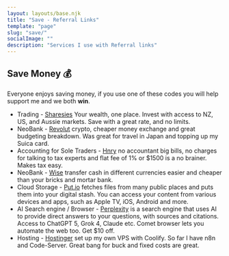 ```yaml
---
layout: layouts/base.njk
title: "Save - Referral Links"
template: "page"
slug: "save/"
socialImage: ""
description: "Services I use with Referral links"
---
```


## Save Money 💰

Everyone enjoys saving money, if you use one of these codes you will help support me and we both **win**.

- Trading - [Sharesies](https://sharesies.com/r/RMS9XS) Your wealth, one place. Invest with access to NZ, US, and Aussie markets. Save with a great rate, and no limits.
- NeoBank - [Revolut](https://www.revolut.com/referral/?referral-code=andrewfh7r) crypto, cheaper money exchange and great budgeting breakdown. Was great for travel in Japan and topping up my Suica card.
- Accounting for Sole Traders - [Hnry](https://app.hnry.io/r/ANDREW154724) no accountant big bills, no charges for talking to tax experts and flat fee of 1% or $1500 is a no brainer. Makes tax easy.
- NeoBank - [Wise](https://wise.com/invite/ihpc/andrejamesf1) transfer cash in different currencies easier and cheaper than your bricks and mortar bank.
- Cloud Storage - [Put.io](https://put.io/hi-friend/ibmq003w2zi0o2kg54aw) fetches files from many public places and puts them into your digital stash. You can access your content from various devices and apps, such as Apple TV, iOS, Android and more.
- AI Search engine / Browser - [Perplexity](https://perplexity.ai/pro?referral_code=FLD7056I) is a search engine that uses AI to provide direct answers to your questions, with sources and citations. Access to ChatGPT 5, Grok 4, Claude etc. Comet browser lets you automate the web too. Get $10 off.
- Hosting - [Hostinger](https://hostinger.com?REFERRALCODE=445ANDREWXNA) set up my own VPS with Coolify. So far I have n8n and Code-Server. Great bang for buck and fixed costs are great.
